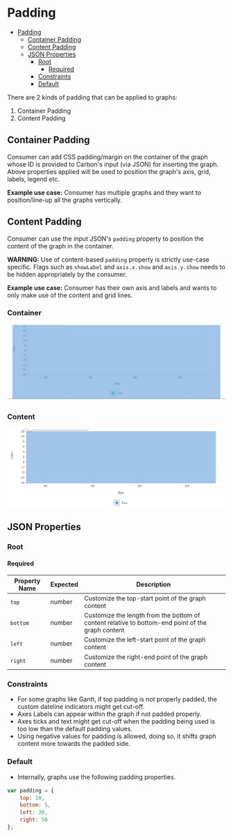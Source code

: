 # Padding

-   [Padding](#padding)
    -   [Container Padding](#container-padding)
    -   [Content Padding](#content-padding)
    -   [JSON Properties](#json-properties)
        -   [Root](#root)
            -   [Required](#required)
        -   [Constraints](#constraints)
        -   [Default](#default)

There are 2 kinds of padding that can be applied to graphs:

1. Container Padding
2. Content Padding

## Container Padding

Consumer can add CSS padding/margin on the container of the graph whose ID is provided to Carbon's input (via JSON) for inserting the graph. Above properties applied will be used to position the graph's axis, grid, labels, legend etc.

**Example use case:** Consumer has multiple graphs and they want to position/line-up all the graphs vertically.

## Content Padding

Consumer can use the input JSON's `padding` property to position the content of the graph in the container.

**WARNING:**
Use of content-based `padding` property is strictly use-case specific. Flags such as `showLabel` and `axis.x.show` and `axis.y.show` needs to be hidden appropriately by the consumer.

**Example use case:** Consumer has their own axis and labels and wants to only make use of the content and grid lines.

### Container

![Alt](../assets/graph-container.png "Container")

### Content

![Alt](../assets/graph-content.png "Content")

## JSON Properties

### Root

#### Required

| Property Name | Expected | Description                                                                                       |
| ------------- | -------- | ------------------------------------------------------------------------------------------------- |
| `top`         | number   | Customize the top-start point of the graph content                                                |
| `bottom`      | number   | Customize the length from the bottom of content relative to bottom-end point of the graph content |
| `left`        | number   | Customize the left-start point of the graph content                                               |
| `right`       | number   | Customize the right-end point of the graph content                                                |

### Constraints

-   For some graphs like Gantt, if top padding is not properly padded, the custom dateline indicators might get cut-off.
-   Axes Labels can appear within the graph if not padded properly.
-   Axes ticks and text might get cut-off when the padding being used is too low than the default padding values.
-   Using negative values for padding is allowed, doing so, it shifts graph content more towards the padded side.

### Default

-   Internally, graphs use the following padding properties.

```javascript
var padding = {
    top: 10,
    bottom: 5,
    left: 30,
    right: 50
};
```
